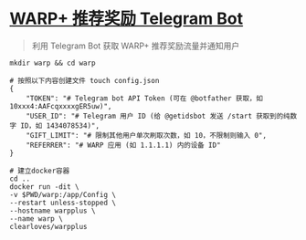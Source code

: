 # [WARP+ 推荐奖励 Telegram Bot](https://github.com/Oreomeow/warpplus.git)
> 利用 Telegram Bot 获取 WARP+ 推荐奖励流量并通知用户



```
mkdir warp && cd warp

# 按照以下内容创建文件 touch config.json
{
    "TOKEN": "# Telegram bot API Token (可在 @botfather 获取，如 10xxx4:AAFcqxxxxgER5uw)",
    "USER_ID": "# Telegram 用户 ID (给 @getidsbot 发送 /start 获取到的纯数字 ID，如 1434078534)",
    "GIFT_LIMIT": "# 限制其他用户单次刷取次数，如 10，不限制则输入 0",
    "REFERRER": "# WARP 应用 (如 1.1.1.1) 内的设备 ID"
}

# 建立docker容器
cd ..
docker run -dit \
-v $PWD/warp:/app/Config \
--restart unless-stopped \
--hostname warpplus \
--name warp \
clearloves/warpplus
```
